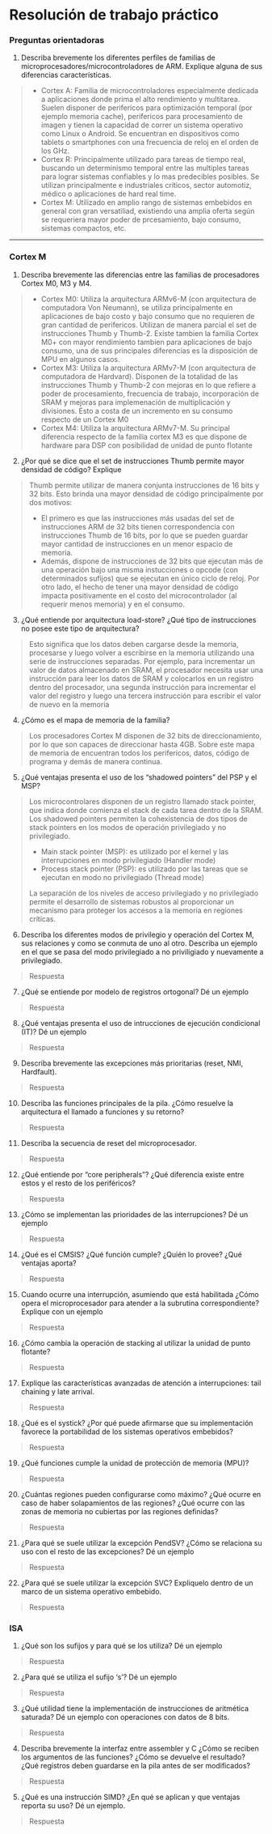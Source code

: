 # Resolución de trabajo práctico

### Preguntas orientadoras

1. Describa brevemente los diferentes perfiles de familias de microprocesadores/microcontroladores de ARM. Explique alguna de sus diferencias características.
> - Cortex A: Familia de microcontroladores especialmente dedicada a aplicaciones donde prima el alto rendimiento y multitarea. Suelen disponer de perifericos para optimización temporal (por ejemplo memoria cache), perifericos para procesamiento de imagen y tienen la capacidad de correr un sistema operativo como Linux o Android. Se encuentran en dispositivos como tablets o smartphones con una frecuencia de reloj en el orden de los GHz.
> - Cortex R: Principalmente utilizado para tareas de tiempo real, buscando un determinismo temporal entre las multiples tareas para lograr sistemas confiables y lo mas predecibles posibles. Se utilizan principalmente e industriales críticos, sector automotiz, médico o aplicaciones de hard real time.
> - Cortex M: Utilizado en amplio rango de sistemas embebidos en general con gran versatiliad, existiendo una amplia oferta según se requeriera mayor poder de prcesamiento, bajo consumo, sistemas compactos, etc.

---

### Cortex M

1. Describa brevemente las diferencias entre las familias de procesadores Cortex M0, M3 y M4.
> - Cortex M0: Utiliza la arquitectura ARMv6-M (con arquitectura de computadora Von Neumann), se utiliza principalmente en aplicaciones de bajo costo y bajo consumo que no requieren de gran cantidad de perifericos. Utilizan de manera parcial el set de instrucciones Thumb y Thumb-2. Existe tambien la familia Cortex M0+ con mayor rendimiento tambien para aplicaciones de bajo consumo, una de sus principales diferencias es la disposición de MPU en algunos casos.
> - Cortex M3: Utiliza la arquitectura ARMv7-M (con arquitectura de computadora de Hardvard). Disponen de la totalidad de las instrucciones Thumb y Thumb-2 con mejoras en lo que refiere a poder de procesamiento, frecuencia de trabajo, incorporación de SRAM y mejoras para implemenación de multiplicación y divisiones. Esto a costa de un incremento en su consumo respecto de un Cortex M0 
> - Cortex M4: Utiliza la arquitectura ARMv7-M. Su principal diferencia respecto de la familia cortex M3 es que dispone de hardware para DSP con posibilidad de unidad de punto flotante

2. ¿Por qué se dice que el set de instrucciones Thumb permite mayor densidad de código? Explique
> Thumb permite utilizar de manera conjunta instrucciones de 16 bits y 32 bits. Esto brinda una mayor densidad de código principalmente por dos motivos:
> - El primero es que las instrucciones más usadas del set de instrucciones ARM de 32 bits tienen correspondencia con  instrucciones Thumb de 16 bits, por lo que se pueden guardar mayor cantidad de instrucciones en un menor espacio de memoria.
> - Además, dispone de instrucciones de 32 bits que ejecutan más de una operación bajo una misma instucciones o opcode (con determinados sufijos) que se ejecutan en único ciclo de reloj.
> Por otro lado, el hecho de tener una mayor densidad de código impacta positivamente en el costo del microcontrolador (al requerir menos memoria) y en el consumo.

3. ¿Qué entiende por arquitectura load-store? ¿Qué tipo de instrucciones no posee este tipo de arquitectura?
> Esto significa que los datos deben cargarse desde la memoria, procesarse y luego volver a escribirse en la memoria utilizando una serie de instrucciones separadas. Por ejemplo, para incrementar un valor de datos almacenado en SRAM, el procesador necesita usar una instrucción para leer los datos de SRAM y colocarlos en un registro dentro del procesador, una segunda instrucción para incrementar el valor del registro y luego una tercera instrucción para escribir el valor de nuevo en la memoria

4. ¿Cómo es el mapa de memoria de la familia? 
> Los procesadores Cortex M disponen de 32 bits de direccionamiento, por lo que son capaces de direccionar hasta 4GB. Sobre este mapa de memoria de encuentran todos los perifericos, datos, código de programa y demás de manera continua.

5. ¿Qué ventajas presenta el uso de los “shadowed pointers” del PSP y el MSP?
> Los microcontrolares disponen de un registro llamado stack pointer, que indica donde comienza el stack de cada tarea dentro de la SRAM. Los shadowed pointers permiten la cohexistencia de dos tipos de stack pointers en los modos de operación privilegiado y no privilegiado.
> - Main stack pointer (MSP): es utilizado por el kernel y las interrupciones en modo privilegiado (Handler mode)
> - Process stack pointer (PSP): es utilizado por las tareas que se ejecutan en modo no privilegiado (Thread mode)
> 
> La separación de los niveles de acceso privilegiado y no privilegiado permite el desarrollo de sistemas  robustos al proporcionar un mecanismo para proteger los accesos a la memoria en regiones críticas.

6. Describa los diferentes modos de privilegio y operación del Cortex M, sus relaciones y como se conmuta de uno al otro. Describa un ejemplo en el que se pasa del modo privilegiado a no priviligiado y nuevamente a privilegiado.
> Respuesta
7. ¿Qué se entiende por modelo de registros ortogonal? Dé un ejemplo
> Respuesta
8. ¿Qué ventajas presenta el uso de intrucciones de ejecución condicional (IT)? Dé un ejemplo
> Respuesta
9. Describa brevemente las excepciones más prioritarias (reset, NMI, Hardfault). 
> Respuesta
10. Describa las funciones principales de la pila. ¿Cómo resuelve la arquitectura el llamado a funciones y su retorno?
> Respuesta
11. Describa la secuencia de reset del microprocesador. 
> Respuesta
12. ¿Qué entiende por “core peripherals”? ¿Qué diferencia existe entre estos y el resto de los periféricos?
> Respuesta
13. ¿Cómo se implementan las prioridades de las interrupciones? Dé un ejemplo
> Respuesta
14. ¿Qué es el CMSIS? ¿Qué función cumple? ¿Quién lo provee? ¿Qué ventajas aporta?
> Respuesta
15. Cuando ocurre una interrupción, asumiendo que está habilitada ¿Cómo opera el microprocesador para atender a la subrutina correspondiente? Explique con un ejemplo
> Respuesta
16. ¿Cómo cambia la operación de stacking al utilizar la unidad de punto flotante? 
> Respuesta
17. Explique las características avanzadas de atención a interrupciones: tail chaining y late arrival.
> Respuesta
18. ¿Qué es el systick? ¿Por qué puede afirmarse que su implementación favorece la portabilidad de los sistemas operativos embebidos?
> Respuesta
19. ¿Qué funciones cumple la unidad de protección de memoria (MPU)? 
> Respuesta
20. ¿Cuántas regiones pueden configurarse como máximo? ¿Qué ocurre en caso de haber solapamientos de las regiones? ¿Qué ocurre con las zonas de memoria no cubiertas por las regiones definidas?
> Respuesta
21. ¿Para qué se suele utilizar la excepción PendSV? ¿Cómo se relaciona su uso con el resto de las excepciones? Dé un ejemplo
> Respuesta
22. ¿Para qué se suele utilizar la excepción SVC? Expliquelo dentro de un marco de un sistema operativo embebido.
> Respuesta

### ISA

1. ¿Qué son los sufijos y para qué se los utiliza? Dé un ejemplo
> Respuesta
2. ¿Para qué se utiliza el sufijo ‘s’? Dé un ejemplo
> Respuesta
3. ¿Qué utilidad tiene la implementación de instrucciones de aritmética saturada? Dé un ejemplo con operaciones con datos de 8 bits.
> Respuesta
4. Describa brevemente la interfaz entre assembler y C ¿Cómo se reciben los argumentos de las funciones? ¿Cómo se devuelve el resultado? ¿Qué registros deben guardarse en la pila antes de ser modificados?
> Respuesta
5. ¿Qué es una instrucción SIMD? ¿En qué se aplican y que ventajas reporta su uso? Dé un ejemplo.
> Respuesta
